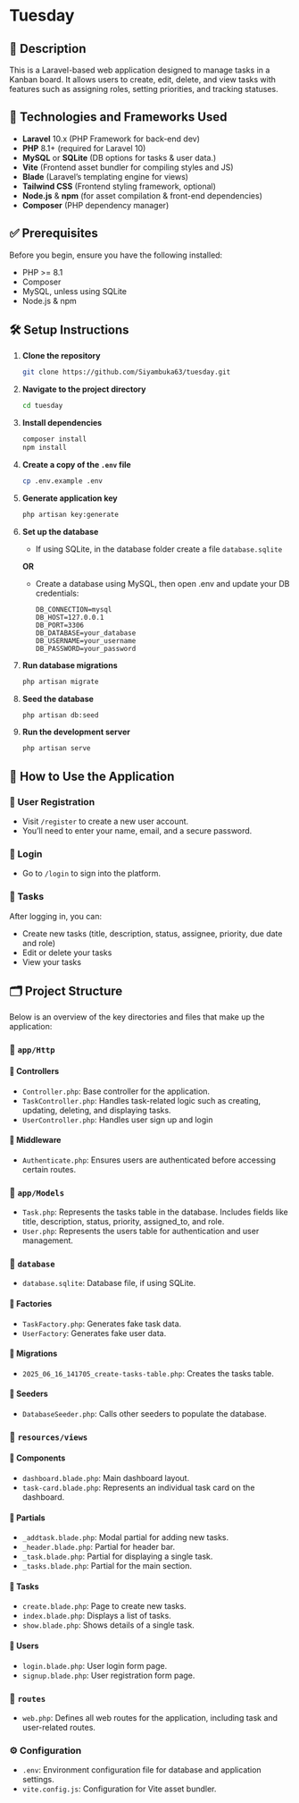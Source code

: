 # Tuesday

## 📌 Description

This is a Laravel-based web application designed to manage tasks in a Kanban board.
It allows users to create, edit, delete, and view tasks with features such as assigning roles, setting priorities, and tracking statuses.

## 🚀 Technologies and Frameworks Used

- **Laravel** 10.x (PHP Framework for back-end dev)
- **PHP** 8.1+ (required for Laravel 10)
- **MySQL** or **SQLite** (DB options for tasks & user data.)
- **Vite** (Frontend asset bundler for compiling styles and JS)
- **Blade** (Laravel’s templating engine for views)
- **Tailwind CSS** (Frontend styling framework, optional)
- **Node.js** & **npm** (for asset compilation & front-end dependencies)
- **Composer** (PHP dependency manager)

## ✅ Prerequisites

Before you begin, ensure you have the following installed:

- PHP >= 8.1
- Composer
- MySQL, unless using SQLite
- Node.js & npm

## 🛠️ Setup Instructions

1. **Clone the repository**
   ```bash
   git clone https://github.com/Siyambuka63/tuesday.git
   ```

2. **Navigate to the project directory**
   ```bash
   cd tuesday
   ```

3. **Install dependencies**
   ```bash
   composer install
   npm install
   ```

4. **Create a copy of the `.env` file**
   ```bash
   cp .env.example .env
   ```

5. **Generate application key**
   ```bash
   php artisan key:generate
   ```

6. **Set up the database**
   * If using SQLite, in the database folder create a file `database.sqlite`
   
   **OR**
     
   * Create a database using MySQL, then open .env and update your DB credentials:
     ```env
     DB_CONNECTION=mysql
     DB_HOST=127.0.0.1
     DB_PORT=3306
     DB_DATABASE=your_database
     DB_USERNAME=your_username
     DB_PASSWORD=your_password
     ```
     
8. **Run database migrations**
   ```bash
   php artisan migrate
   ```

9. **Seed the database**
   ```bash
   php artisan db:seed
   ```

10. **Run the development server**
    ```bash
    php artisan serve
    ```

## 👥 How to Use the Application
### 🧾 User Registration
* Visit `/register` to create a new user account.
* You’ll need to enter your name, email, and a secure password.

### 🔐 Login
* Go to `/login` to sign into the platform.

### 📝 Tasks
After logging in, you can:
* Create new tasks (title, description, status, assignee, priority, due date and role)
* Edit or delete your tasks
* View your tasks

## 🗂️ Project Structure
Below is an overview of the key directories and files that make up the application:

### 📁 `app/Http`
#### 📂  **Controllers**
* `Controller.php`: Base controller for the application.
* `TaskController.php`: Handles task-related logic such as creating, updating, deleting, and displaying tasks.
* `UserController.php`: Handles user sign up and login

#### 📂 **Middleware**
* `Authenticate.php`: Ensures users are authenticated before accessing certain routes.

### 📁 `app/Models`
* `Task.php`: Represents the tasks table in the database. Includes fields like title, description, status, priority, assigned_to, and role.
* `User.php`: Represents the users table for authentication and user management.

### 📁 `database`
* `database.sqlite`: Database file, if using SQLite.
  
#### 📂 Factories
* `TaskFactory.php`: Generates fake task data.
* `UserFactory`: Generates fake user data.

#### 📂 Migrations
* `2025_06_16_141705_create-tasks-table.php`: Creates the tasks table.

#### 📂 Seeders
* `DatabaseSeeder.php`: Calls other seeders to populate the database.

### 📁 `resources/views`
#### 📂 Components
* `dashboard.blade.php`: Main dashboard layout.
* `task-card.blade.php`: Represents an individual task card on the dashboard.

#### 📂 Partials
* `_addtask.blade.php`: Modal partial for adding new tasks.
* `_header.blade.php`: Partial for header bar.
* `_task.blade.php`:   Partial for displaying a single task.
* `_tasks.blade.php`: Partial for the main section.

#### 📂 Tasks
* `create.blade.php`: Page to create new tasks.
* `index.blade.php`: Displays a list of tasks.
* `show.blade.php`: Shows details of a single task.

#### 📂 Users
* `login.blade.php`: User login form page.
* `signup.blade.php`: User registration form page.

### 📁 `routes`
* `web.php`: Defines all web routes for the application, including task and user-related routes.

### ⚙️ Configuration
* `.env`: Environment configuration file for database and application settings.
* `vite.config.js`: Configuration for Vite asset bundler.

